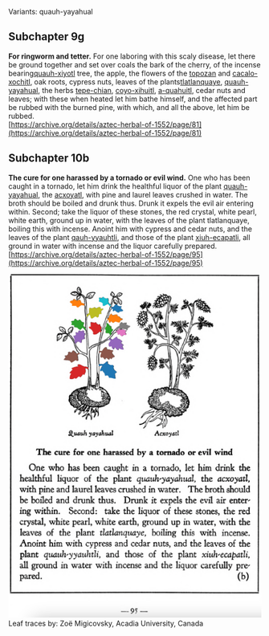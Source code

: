 Variants: quauh-yayahual  

## Subchapter 9g  
**For ringworm and tetter.** For one laboring with this scaly disease, let there be ground together and set over coals the bark of the cherry, of the incense bearing[quauh-xiyotl](Quauh-xiyotl.md) tree, the apple, the flowers of the [topozan](Topozan.md) and [cacalo-xochitl](Cacalo-xochitl.md), oak roots, cypress nuts, leaves of the plants[tlatlanquaye](Tlatlanquaye.md), [quauh-yayahual](Quauh-yayahual.md), the herbs [tepe-chian](Tepe-chian.md), [coyo-xihuitl](Coyo-xihuitl.md), [a-quahuitl](A-quahuitl.md), cedar nuts and leaves; with these when heated let him bathe himself, and the affected part be rubbed with the burned pine, with which, and all the above, let him be rubbed.  
[https://archive.org/details/aztec-herbal-of-1552/page/81](https://archive.org/details/aztec-herbal-of-1552/page/81)  

## Subchapter 10b  
**The cure for one harassed by a tornado or evil wind.** One who has been caught in a tornado, let him drink the healthful liquor of the plant [quauh-yayahual](Quauh-yayahual.md), the [acxoyatl](Acxoyatl.md), with pine and laurel leaves crushed in water. The broth should be boiled and drunk thus. Drunk it expels the evil air entering within. Second; take the liquor of these stones, the red crystal, white pearl, white earth, ground up in water, with the leaves of the plant tlatlanquaye, boiling this with incense. Anoint him with cypress and cedar nuts, and the leaves of the plant [qauh-yyauhtli](Quauh-yyauhtli.md), and those of the plant [xiuh-ecapatli](Eca-patli.md), all ground in water with incense and the liquor carefully prepared.  
[https://archive.org/details/aztec-herbal-of-1552/page/95](https://archive.org/details/aztec-herbal-of-1552/page/95)  

![Z_ID135_p095_01_Quauh-yayahual.png](assets/Z_ID135_p095_01_Quauh-yayahual.png)  
Leaf traces by: Zoë Migicovsky, Acadia University, Canada  
